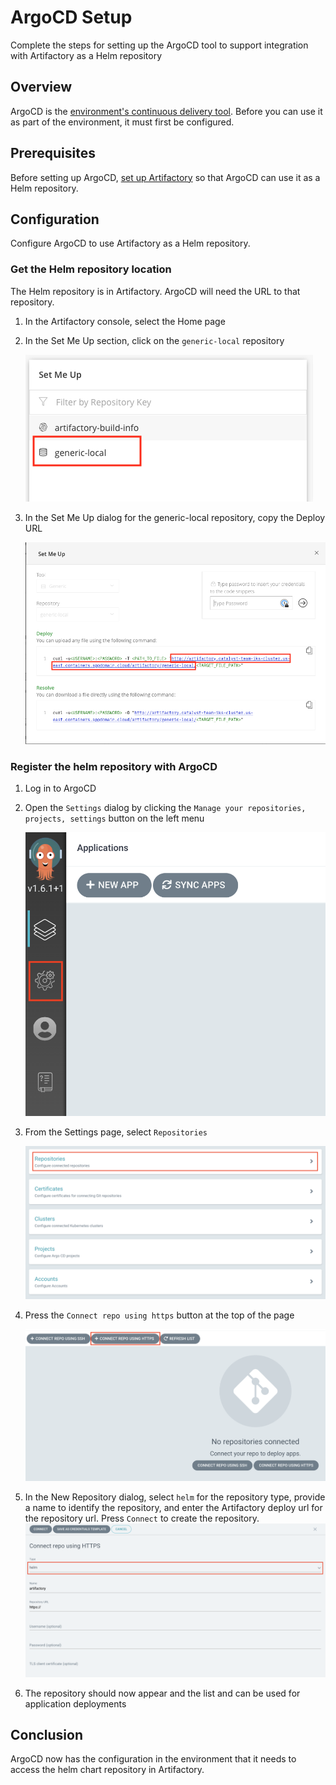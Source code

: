# ArgoCD Setup

Complete the steps for setting up the ArgoCD tool to support integration with
 Artifactory as a Helm repository

## Overview

ArgoCD is the [environment's continuous delivery tool](../best-practices/devops.md#continuous-delivery).
Before you can use it as part of the environment, it must first be configured.

## Prerequisites

Before setting up ArgoCD, [set up Artifactory](artifactory-setup.md) so that ArgoCD can use it as a Helm repository.

## Configuration

Configure ArgoCD to use Artifactory as a Helm repository.

### Get the Helm repository location

The Helm repository is in Artifactory. ArgoCD will need the URL to that repository.

1. In the Artifactory console, select the Home page

2. In the Set Me Up section, click on the `generic-local` repository

    ![Set Me Up - Repositories](images/setupartifactory.png "Set Me Up: Repositories")

3. In the Set Me Up dialog for the generic-local repository, copy the Deploy URL

    ![Set Me Up - Generic Local Repository](images/artifactoryurlsetup.png "Set Me Up: generic-local Repository")

### Register the helm repository with ArgoCD

1. Log in to ArgoCD

2. Open the `Settings` dialog by clicking the `Manage your repositories, projects, settings` button on the left menu

    ![ArgoCD - Settings](images/argocd-settings.png "ArgoCD settings")

3. From the Settings page, select `Repositories`

    ![ArgoCD - Repositories](images/argocd-repositories.png "ArgoCD repositories")

4. Press the `Connect repo using https` button at the top of the page

    ![ArgoCD - New Repository](images/argocd-repository-new.png "ArgoCD new repository")
    
5. In the New Repository dialog, select `helm` for the repository type, provide a name to identify the 
repository, and enter the Artifactory deploy url for the repository url. Press `Connect` to create the 
repository.
    ![ArgoCD - New helm repository](images/argocd-repository-helm.png "ArgoCD helm repository")

6. The repository should now appear and the list and can be used for application deployments

## Conclusion

ArgoCD now has the configuration in the environment that it needs to access the helm chart repository 
in Artifactory.
